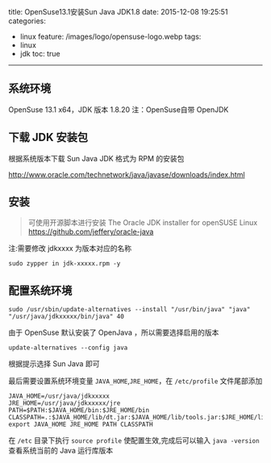 title: OpenSuse13.1安装Sun Java JDK1.8
date: 2015-12-08 19:25:51
categories:
  - linux
feature: /images/logo/opensuse-logo.webp
tags: 
  - linux
  - jdk
toc: true
---
<h2 id="systeminfo">系统环境</h2>

OpenSuse 13.1 x64，JDK 版本 1.8.20 注：OpenSuse自带 OpenJDK

<h2 id="download">下载 JDK 安装包</h2>

根据系统版本下载 Sun Java JDK 格式为 RPM 的安装包

http://www.oracle.com/technetwork/java/javase/downloads/index.html

<h2 id="install-jdk">安装</h2>

>可使用开源脚本进行安装
>The Oracle JDK installer for openSUSE Linux
>https://github.com/jeffery/oracle-java

注:需要修改 jdkxxxx 为版本对应的名称

`sudo zypper in jdk-xxxxx.rpm -y`

<!-- more -->

<h2 id="config-env">配置系统环境</h2>

`sudo /usr/sbin/update-alternatives --install "/usr/bin/java" "java" "/usr/java/jdkxxxxx/bin/java" 40`

由于 OpenSuse 默认安装了 OpenJava ，所以需要选择启用的版本

`update-alternatives --config java`

根据提示选择 Sun Java 即可

最后需要设置系统环境变量 `JAVA_HOME`,`JRE_HOME`，在 `/etc/profile` 文件尾部添加

```
JAVA_HOME=/usr/java/jdkxxxxx
JRE_HOME=/usr/java/jdkxxxxx/jre
PATH=$PATH:$JAVA_HOME/bin:$JRE_HOME/bin
CLASSPATH=.:$JAVA_HOME/lib/dt.jar:$JAVA_HOME/lib/tools.jar:$JRE_HOME/lib
export JAVA_HOME JRE_HOME PATH CLASSPATH
```

在 `/etc` 目录下执行 `source profile` 使配置生效,完成后可以输入 `java -version` 查看系统当前的 Java 运行库版本
